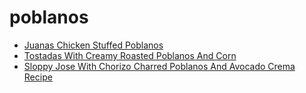 # poblanos

 * [Juanas Chicken Stuffed Poblanos](index/j/juanas-chicken-stuffed-poblanos-103825.json)
 * [Tostadas With Creamy Roasted Poblanos And Corn](index/t/tostadas-with-creamy-roasted-poblanos-and-corn-56389834.json)
 * [Sloppy Jose With Chorizo Charred Poblanos And Avocado Crema Recipe](index/s/sloppy-jose-with-chorizo-charred-poblanos-and-avocado-crema-recipe.json)
